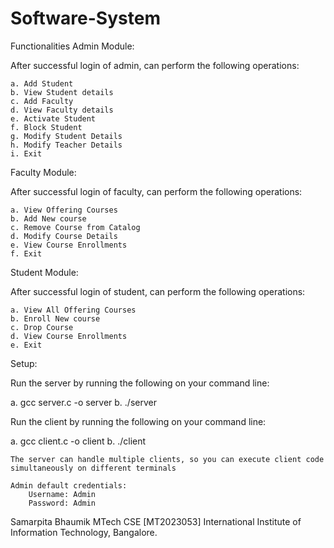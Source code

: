 # Software-System
 
 Functionalities
Admin Module:

After successful login of admin, can perform the following operations:

    a. Add Student
    b. View Student details
    c. Add Faculty
    d. View Faculty details
    e. Activate Student
    f. Block Student
    g. Modify Student Details
    h. Modify Teacher Details
    i. Exit

Faculty Module:

After successful login of faculty, can perform the following operations:

    a. View Offering Courses
    b. Add New course
    c. Remove Course from Catalog
    d. Modify Course Details
    e. View Course Enrollments
    f. Exit

Student Module:

After successful login of student, can perform the following operations:

    a. View All Offering Courses
    b. Enroll New course
    c. Drop Course
    d. View Course Enrollments
    e. Exit

Setup:

Run the server by running the following on your command line:

  a. gcc server.c -o server
  b. ./server

Run the client by running the following on your command line:

  a. gcc client.c -o client
  b. ./client

    The server can handle multiple clients, so you can execute client code simultaneously on different terminals

    Admin default credentials:
        Username: Admin
        Password: Admin

Samarpita Bhaumik
MTech CSE [MT2023053]
International Institute of Information Technology, Bangalore.

